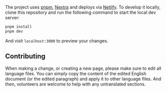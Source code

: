 
The project uses [pnpm](https://pnpm.io), [Nextra](https://nextra.vercel.app) and deploys via [Netlify](https://www.netlify.com/). To develop it locally, clone this repository and run the following command to start the local dev server:

```bash
pnpm install
pnpm dev
```

And visit `localhost:3000` to preview your changes.

## Contributing

When making a change, or creating a new page, please make sure to edit all language files. You can simply copy the content of the edited English document (or the edited paragraph) and apply it to other language files. And then, volunteers are welcome to help with any untranslated sections.

